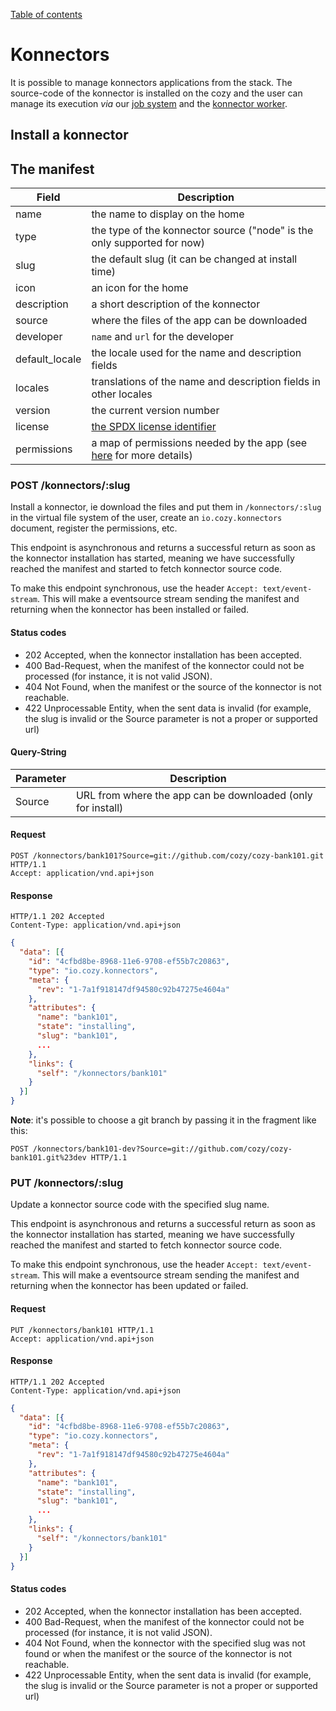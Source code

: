 [Table of contents](README.md#table-of-contents)

# Konnectors

It is possible to manage konnectors applications from the stack. The source-code of the konnector is installed on the cozy and the user can manage its execution *via*  our [job system](jobs.md) and the [konnector worker](workers.md).

## Install a konnector

## The manifest

Field          | Description
---------------|---------------------------------------------------------------------
name           | the name to display on the home
type           | the type of the konnector source ("node" is the only supported for now)
slug           | the default slug (it can be changed at install time)
icon           | an icon for the home
description    | a short description of the konnector
source         | where the files of the app can be downloaded
developer      | `name` and `url` for the developer
default_locale | the locale used for the name and description fields
locales        | translations of the name and description fields in other locales
version        | the current version number
license        | [the SPDX license identifier](https://spdx.org/licenses/)
permissions    | a map of permissions needed by the app (see [here](permissions.md) for more details)

### POST /konnectors/:slug

Install a konnector, ie download the files and put them in `/konnectors/:slug` in the virtual file system of the user, create an `io.cozy.konnectors` document, register the permissions, etc.

This endpoint is asynchronous and returns a successful return as soon as the konnector installation has started, meaning we have successfully reached the manifest and started to fetch konnector source code.

To make this endpoint synchronous, use the header `Accept: text/event-stream`. This will make a eventsource stream sending the manifest and returning when the konnector has been installed or failed.

#### Status codes

* 202 Accepted, when the konnector installation has been accepted.
* 400 Bad-Request, when the manifest of the konnector could not be processed (for instance, it is not valid JSON).
* 404 Not Found, when the manifest or the source of the konnector is not reachable.
* 422 Unprocessable Entity, when the sent data is invalid (for example, the slug is invalid or the Source parameter is not a proper or supported url)

#### Query-String

Parameter | Description
----------|------------------------------------------------------------
Source    | URL from where the app can be downloaded (only for install)

#### Request

```http
POST /konnectors/bank101?Source=git://github.com/cozy/cozy-bank101.git HTTP/1.1
Accept: application/vnd.api+json
```

#### Response

```http
HTTP/1.1 202 Accepted
Content-Type: application/vnd.api+json
```

```json
{
  "data": [{
    "id": "4cfbd8be-8968-11e6-9708-ef55b7c20863",
    "type": "io.cozy.konnectors",
    "meta": {
      "rev": "1-7a1f918147df94580c92b47275e4604a"
    },
    "attributes": {
      "name": "bank101",
      "state": "installing",
      "slug": "bank101",
      ...
    },
    "links": {
      "self": "/konnectors/bank101"
    }
  }]
}
```

**Note**: it's possible to choose a git branch by passing it in the fragment
like this:

```http
POST /konnectors/bank101-dev?Source=git://github.com/cozy/cozy-bank101.git%23dev HTTP/1.1
```

### PUT /konnectors/:slug

Update a konnector source code with the specified slug name.

This endpoint is asynchronous and returns a successful return as soon as the konnector installation has started, meaning we have successfully reached the manifest and started to fetch konnector source code.

To make this endpoint synchronous, use the header `Accept: text/event-stream`. This will make a eventsource stream sending the manifest and returning when the konnector has been updated or failed.

#### Request

```http
PUT /konnectors/bank101 HTTP/1.1
Accept: application/vnd.api+json
```

#### Response

```http
HTTP/1.1 202 Accepted
Content-Type: application/vnd.api+json
```

```json
{
  "data": [{
    "id": "4cfbd8be-8968-11e6-9708-ef55b7c20863",
    "type": "io.cozy.konnectors",
    "meta": {
      "rev": "1-7a1f918147df94580c92b47275e4604a"
    },
    "attributes": {
      "name": "bank101",
      "state": "installing",
      "slug": "bank101",
      ...
    },
    "links": {
      "self": "/konnectors/bank101"
    }
  }]
}
```

#### Status codes

* 202 Accepted, when the konnector installation has been accepted.
* 400 Bad-Request, when the manifest of the konnector could not be processed (for instance, it is not valid JSON).
* 404 Not Found, when the konnector with the specified slug was not found or when the manifest or the source of the konnector is not reachable.
* 422 Unprocessable Entity, when the sent data is invalid (for example, the slug is invalid or the Source parameter is not a proper or supported url)

